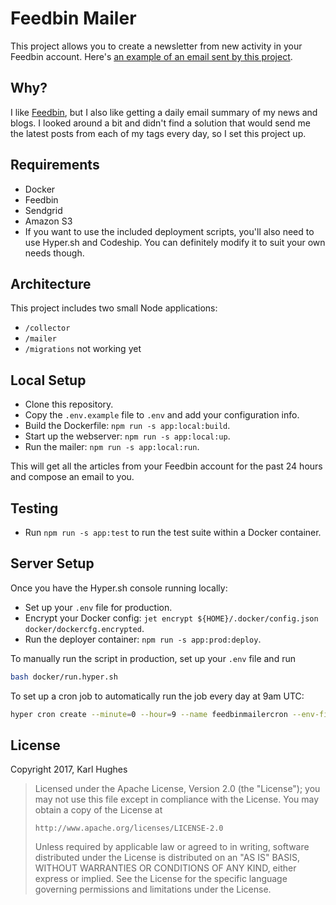 # Feedbin Mailer

This project allows you to create a newsletter from new activity in your Feedbin account. Here's [an example of an email sent by this project](http://www.blogstomail.com/emails/example.html).

## Why?

I like [Feedbin](https://feedbin.com/), but I also like getting a daily email summary of my news and blogs. I looked around a bit and didn't find a solution that would send me the latest posts from each of my tags every day, so I set this project up.

## Requirements

- Docker
- Feedbin
- Sendgrid
- Amazon S3
- If you want to use the included deployment scripts, you'll also need to use Hyper.sh and Codeship. You can definitely modify it to suit your own needs though.

## Architecture

This project includes two small Node applications:

- `/collector`
- `/mailer`
- `/migrations` not working yet

## Local Setup

- Clone this repository.
- Copy the `.env.example` file to `.env` and add your configuration info.
- Build the Dockerfile: `npm run -s app:local:build`.
- Start up the webserver: `npm run -s app:local:up`.
- Run the mailer: `npm run -s app:local:run`.

This will get all the articles from your Feedbin account for the past 24 hours and compose an email to you.

## Testing
- Run `npm run -s app:test` to run the test suite within a Docker container.

## Server Setup

Once you have the Hyper.sh console running locally:

- Set up your `.env` file for production.
- Encrypt your Docker config: `jet encrypt ${HOME}/.docker/config.json docker/dockercfg.encrypted`.
- Run the deployer container: `npm run -s app:prod:deploy`.

To manually run the script in production, set up your `.env` file and run 

```bash
bash docker/run.hyper.sh
```

To set up a cron job to automatically run the job every day at 9am UTC:

```bash
hyper cron create --minute=0 --hour=9 --name feedbinmailercron --env-file .env karllhughes/feedbin-mailer
```

## License
Copyright 2017, Karl Hughes

>   Licensed under the Apache License, Version 2.0 (the "License");
>   you may not use this file except in compliance with the License.
>   You may obtain a copy of the License at
>
>     http://www.apache.org/licenses/LICENSE-2.0
>
>   Unless required by applicable law or agreed to in writing, software
>   distributed under the License is distributed on an "AS IS" BASIS,
>   WITHOUT WARRANTIES OR CONDITIONS OF ANY KIND, either express or implied.
>   See the License for the specific language governing permissions and
>   limitations under the License.
